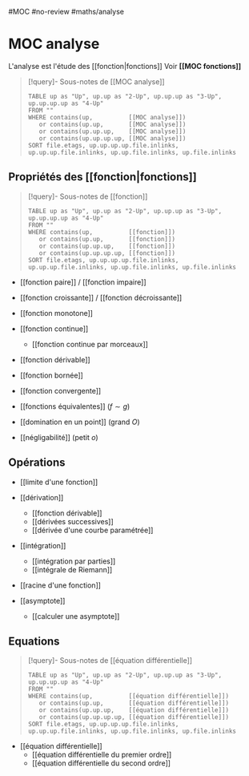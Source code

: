 #MOC #no-review #maths/analyse
# MOC analyse
L'analyse est l'étude des [[fonction|fonctions]]
Voir **[[MOC fonctions]]** 

> [!query]- Sous-notes de [[MOC analyse]]
> ```dataview
> TABLE up as "Up", up.up as "2-Up", up.up.up as "3-Up", up.up.up.up as "4-Up"
> FROM ""
> WHERE contains(up,          [[MOC analyse]])
>    or contains(up.up,       [[MOC analyse]])
>    or contains(up.up.up,    [[MOC analyse]])
>    or contains(up.up.up.up, [[MOC analyse]])
> SORT file.etags, up.up.up.up.file.inlinks, up.up.up.file.inlinks, up.up.file.inlinks, up.file.inlinks
> ```


## Propriétés des [[fonction|fonctions]]
> [!query]- Sous-notes de [[fonction]]
> ```dataview
> TABLE up as "Up", up.up as "2-Up", up.up.up as "3-Up", up.up.up.up as "4-Up"
> FROM ""
> WHERE contains(up,          [[fonction]])
>    or contains(up.up,       [[fonction]])
>    or contains(up.up.up,    [[fonction]])
>    or contains(up.up.up.up, [[fonction]])
> SORT file.etags, up.up.up.up.file.inlinks, up.up.up.file.inlinks, up.up.file.inlinks, up.file.inlinks
> ```

 - [[fonction paire]] / [[fonction impaire]]
 - [[fonction croissante]] / [[fonction décroissante]]
 - [[fonction monotone]]
 
 - [[fonction continue]]
     - [[fonction continue par morceaux]]
 - [[fonction dérivable]]
 - [[fonction bornée]]
 - [[fonction convergente]]

 - [[fonctions équivalentes]] ($f \sim g$)
 - [[domination en un point]] (grand $O$)
 - [[négligabilité]] (petit $o$)


## Opérations
 - [[limite d'une fonction]]
 - [[dérivation]]
     - [[fonction dérivable]]
     - [[dérivées successives]]
     - [[dérivée d'une courbe paramétrée]]
 - [[intégration]]
     - [[intégration par parties]]
     - [[intégrale de Riemann]]
 
 - [[racine d'une fonction]]

 - [[asymptote]]
     - [[calculer une asymptote]]

## Equations

> [!query]- Sous-notes de [[équation différentielle]]
> ```dataview
> TABLE up as "Up", up.up as "2-Up", up.up.up as "3-Up", up.up.up.up as "4-Up"
> FROM ""
> WHERE contains(up,          [[équation différentielle]])
>    or contains(up.up,       [[équation différentielle]])
>    or contains(up.up.up,    [[équation différentielle]])
>    or contains(up.up.up.up, [[équation différentielle]])
> SORT file.etags, up.up.up.up.file.inlinks, up.up.up.file.inlinks, up.up.file.inlinks, up.file.inlinks
> ```

 - [[équation différentielle]]
     - [[équation différentielle du premier ordre]]
     - [[équation différentielle du second ordre]]






